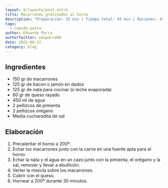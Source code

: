 ```yaml
---
layout: $/layouts/post.astro
title: Macarrones gratinados al horno
description: "Preparación: 15 min | Tiempo total: 45 min | Raciones: 4"
tags:
  - comida pasta
author: Eduardo Parra
authorTwitter: eduparra90
date: 2022-09-22
category: blog
---
```

## Ingredientes

* 150 gr de macarrones
* 125 gr de bacon o jamón en dados
* 125 gr de nata para cocinar (o leche evaporada)
* 60 gr de queso rayado
* 450 ml de agua
* 2 pellizcos de pimienta
* 2 pellizcos orégano
* Media cucharadita de sal

## Elaboración

1. Precalentar el horno a 200º.
2. Echar los macarrones junto con la carne en una fuente apta para el horno.
3. Echar la nata y el agua en un cazo junto con la pimienta, el orégano y la sal, remover y llevar a ebullición.
4. Verter la mezcla sobre los macarrones.
5. Cubrir con el queso.
6. Hornear a 200º durante 30 minutos.
